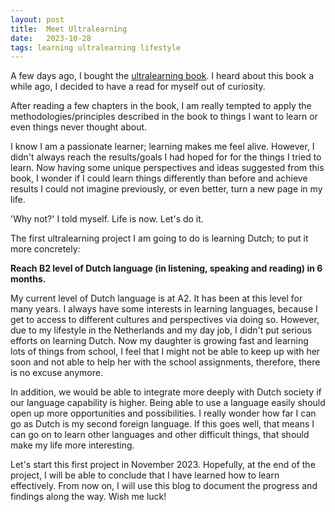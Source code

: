 ```yaml
---
layout: post
title:  Meet Ultralearning
date:   2023-10-28
tags: learning ultralearning lifestyle
---
```


A few days ago, I bought the [ultralearning book][1]. I heard about this book a while ago, I decided to
have a read for myself out of curiosity.

After reading a few chapters in the book, I am really tempted to apply the methodologies/principles
described in the book to things I want to learn or even things never thought about.

I know I am a passionate learner; learning makes me feel alive. However, I didn't always reach the
results/goals I had hoped for for the things I tried to learn. Now having some unique perspectives
and ideas suggested from this book, I wonder if I could learn things differently than before and
achieve results I could not imagine previously, or even better, turn a new page in my life.

'Why not?' I told myself. Life is now. Let's do it.

The first ultralearning project I am going to do is learning Dutch; to put it more concretely:

__Reach B2 level of Dutch language (in listening, speaking and reading) in 6 months.__

My current level of Dutch language is at A2. It has been at this level for many years. I always
have some interests in learning languages, because I get to access to different cultures and
perspectives via doing so. However, due to my lifestyle in the Netherlands and my day job, I didn't
put serious efforts on learning Dutch. Now my daughter is growing fast and learning lots of things
from school, I feel that I might not be able to keep up with her soon and not able to help her
with the school assignments, therefore, there is no excuse anymore.

In addition, we would be able to integrate more deeply with Dutch society if our language capability
is higher. Being able to use a language easily should open up more opportunities and possibilities. I
really wonder how far I can go as Dutch is my second foreign language. If this goes well, that means
I can go on to learn other languages and other difficult things, that should make my life more interesting.

Let's start this first project in November 2023. Hopefully, at the end of the project, I will be able to
conclude that I have learned how to learn effectively. From now on, I will use this blog to document the
progress and findings along the way. Wish me luck!


[1]: https://www.bol.com/nl/nl/p/ultralearning-accelerate-your-career-master-hard-skills-and-outsmart-the-competition/9200000100028663/?referrer=socialshare_pdp_www 
